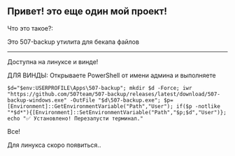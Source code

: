 Привет! это еще один мой проект!
-------------------------------------------------------
Что это такое?:

Это 507-backup утилита для бекапа файлов

-------------------------------------------------------

Доступна на линуксе и винде! 

ДЛЯ ВИНДЫ:
Открываете PowerShell от имени админа и выполняете
```
$d="$env:USERPROFILE\Apps\507-backup"; mkdir $d -Force; iwr "https://github.com/507team/507-backup/releases/latest/download/507-backup-windows.exe" -OutFile "$d\507-backup.exe"; $p=[Environment]::GetEnvironmentVariable("Path","User"); if($p -notlike "*$d*"){[Environment]::SetEnvironmentVariable("Path","$p;$d","User")}; echo "✅ Установлено! Перезапусти терминал."

```
Все!

Для линукса скоро появиться..
